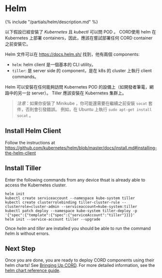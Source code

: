 # Helm

{% include "/partials/helm/description.md" %}

以下假設已經安裝了 *Kubernetes* 且 *kubectl* 可以問 POD 。 
CORD使用 helm 在 Kubernetes 上部署 containers，因此，應該在嘗試部署任何 CORD container 之前安裝它。

Helm 文件可以在 <https://docs.helm.sh/> 找到，他有兩個 components:

* `helm`: helm  client 是一個基本的 CLI utility。
* `tiller`: 是 server side 的 component，是在 k8s 的 cluster 上執行 client commands。

Helm 可以安裝在任何能夠訪問 Kubernetes POD 的設備上（如開發者筆電，網路中的另一台 server）。
Tiller 應該安裝在 Kubernetes 集群上。

> *注意*：如果你安裝了 Minikube ，你可能還需要在繼續之前安裝 `socat` 套件，否則會引發錯誤。
例如，在 Ubuntu 上執行 `sudo apt-get install socat` 。

## Install Helm Client

Follow the instructions at <https://github.com/kubernetes/helm/blob/master/docs/install.md#installing-the-helm-client>

## Install Tiller

Enter the following commands from any device thsat is already
able to access the Kubernetes cluster.

```shell
helm init
kubectl create serviceaccount --namespace kube-system tiller
kubectl create clusterrolebinding tiller-cluster-rule --clusterrole=cluster-admin --serviceaccount=kube-system:tiller
kubectl patch deploy --namespace kube-system tiller-deploy -p '{"spec":{"template":{"spec":{"serviceAccount":"tiller"}}}}'
helm init --service-account tiller --upgrade
```

Once *helm* and *tiller* are installed you should be able to run the
command *helm ls* without errors.

## Next Step

Once you are done, you are ready to deploy CORD components using their
helm charts! See [Bringing Up CORD](../profiles/intro.md). For more detailed
information, see the [helm chart reference guide](../charts/helm.md).
